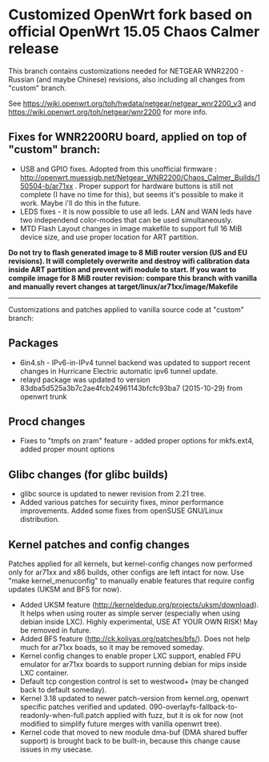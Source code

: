 # Customized OpenWrt fork based on official OpenWrt 15.05 Chaos Calmer release

This branch contains customizations needed for NETGEAR WNR2200 - Russian (and maybe Chinese) revisions,
also including all changes from "custom" branch.

See https://wiki.openwrt.org/toh/hwdata/netgear/netgear_wnr2200_v3 and https://wiki.openwrt.org/toh/netgear/wnr2200 for more info.

## Fixes for WNR2200RU board, applied on top of "custom" branch:

* USB and GPIO fixes. Adopted from this unofficial firmware : http://openwrt.muessigb.net/Netgear_WNR2200/Chaos_Calmer_Builds/150504-b/ar71xx .
  Proper support for hardware buttons is still not complete (I have no time for this), but seems it's possible to make it work. Maybe i'll do this in the future.
* LEDS fixes - it is now possible to use all leds. LAN and WAN leds have two independend color-modes that can be used simultaneously.
* MTD Flash Layout changes in image makefile to support full 16 MiB device size, and use proper location for ART partition.

**Do not try to flash generated image to 8 MiB router version (US and EU revisions).
It will completely overwrite and destroy wifi calibration data inside ART partition and prevent wifi module to start.
If you want to compile image for 8 MiB router revision: compare this branch with vanilla and manually revert changes at target/linux/ar71xx/image/Makefile**

***

Customizations and patches applied to vanilla source code at "custom" branch:

## Packages

* 6in4.sh - IPv6-in-IPv4 tunnel backend was updated to support recent changes in Hurricane Electric automatic ipv6 tunnel update.
* relayd package was updated to version 83dba5d525a3b7c2ae4fcb24961143bfcfc93ba7 (2015-10-29) from openwrt trunk

## Procd changes

* Fixes to "tmpfs on zram" feature - added proper options for mkfs.ext4, added proper mount options

## Glibc changes (for glibc builds)

* glibc source is updated to newer revision from 2.21 tree.
* Added various patches for secuirity fixes, minor performance improvements.
  Added some fixes from openSUSE GNU/Linux distribution.

## Kernel patches and config changes

Patches applied for all kernels, but kernel-config changes now performed only for ar71xx and x86 builds,
other configs are left intact for now. Use "make kernel_menuconfig" to manually enable features that require config updates (UKSM and BFS for now).

* Added UKSM feature (http://kerneldedup.org/projects/uksm/download).
  It helps when using router as simple server (especially when using debian inside LXC). Highly experimental, USE AT YOUR OWN RISK! May be removed in future.
* Added BFS feature (http://ck.kolivas.org/patches/bfs/). Does not help much for ar71xx boads, so it may be removed someday.
* Kernel config changes to enable proper LXC support, enabled FPU emulator for ar71xx boards to support running debian for mips inside LXC container.
* Default tcp congestion control is set to westwood+ (may be changed back to default someday).
* Kernel 3.18 updated to newer patch-version from kernel.org, openwrt specific patches verified and updated.
  090-overlayfs-fallback-to-readonly-when-full.patch applied with fuzz, but it is ok for now (not modified to simplify future merges with vanilla openwrt tree).
* Kernel code that moved to new module dma-buf (DMA shared buffer support) is brought back to be built-in, because this change cause issues in my usecase.

